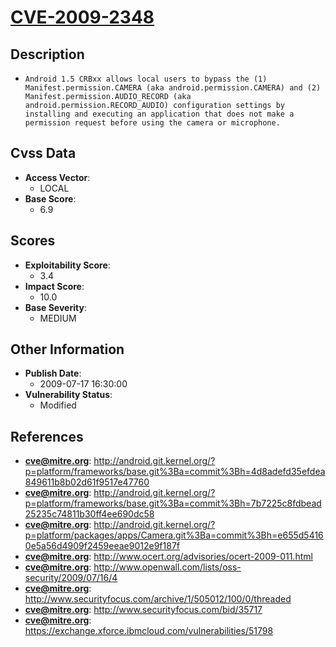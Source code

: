 
# [CVE-2009-2348](http://android.git.kernel.org/?p=platform/frameworks/base.git%3Ba=commit%3Bh=4d8adefd35efdea849611b8b02d61f9517e47760)

## Description

- `Android 1.5 CRBxx allows local users to bypass the (1) Manifest.permission.CAMERA (aka android.permission.CAMERA) and (2) Manifest.permission.AUDIO_RECORD (aka android.permission.RECORD_AUDIO) configuration settings by installing and executing an application that does not make a permission request before using the camera or microphone.`

## Cvss Data

- **Access Vector**:
  - LOCAL
- **Base Score**:
  - 6.9

## Scores

- **Exploitability Score**:
  - 3.4
- **Impact Score**:
  - 10.0
- **Base Severity**:
  - MEDIUM

## Other Information

- **Publish Date**:
  - 2009-07-17 16:30:00
- **Vulnerability Status**:
  - Modified

## References

- **cve@mitre.org**: http://android.git.kernel.org/?p=platform/frameworks/base.git%3Ba=commit%3Bh=4d8adefd35efdea849611b8b02d61f9517e47760
- **cve@mitre.org**: http://android.git.kernel.org/?p=platform/frameworks/base.git%3Ba=commit%3Bh=7b7225c8fdbead25235c74811b30ff4ee690dc58
- **cve@mitre.org**: http://android.git.kernel.org/?p=platform/packages/apps/Camera.git%3Ba=commit%3Bh=e655d54160e5a56d4909f2459eeae9012e9f187f
- **cve@mitre.org**: http://www.ocert.org/advisories/ocert-2009-011.html
- **cve@mitre.org**: http://www.openwall.com/lists/oss-security/2009/07/16/4
- **cve@mitre.org**: http://www.securityfocus.com/archive/1/505012/100/0/threaded
- **cve@mitre.org**: http://www.securityfocus.com/bid/35717
- **cve@mitre.org**: https://exchange.xforce.ibmcloud.com/vulnerabilities/51798
